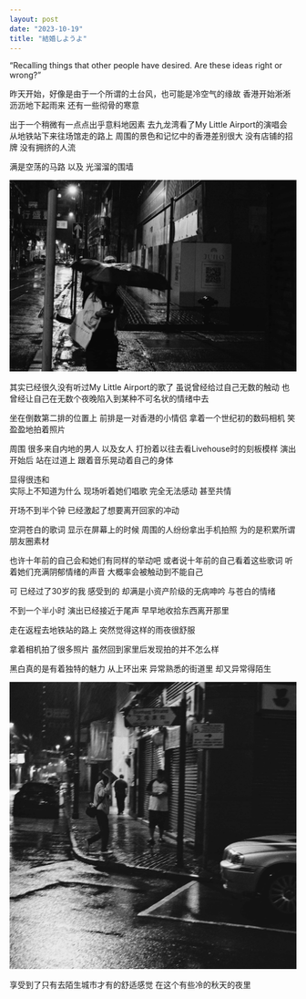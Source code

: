 ```yaml
---
layout: post
date: "2023-10-19"
title: "結婚しようよ"
---
```

“Recalling things that other people have desired.
Are these ideas right or wrong?”

昨天开始，好像是由于一个所谓的土台风，也可能是冷空气的缘故
香港开始淅淅沥沥地下起雨来
还有一些彻骨的寒意

出于一个稍微有一点点出乎意料地因素
去九龙湾看了My Little Airport的演唱会
从地铁站下来往场馆走的路上
周围的景色和记忆中的香港差别很大
没有店铺的招牌
没有拥挤的人流

满是空荡的马路
以及
光溜溜的围墙

<img alt="Rainy Night" src="/assets/posts/rainy-night-1.jpg" class="post-image black"/>

其实已经很久没有听过My Little Airport的歌了
虽说曾经给过自己无数的触动
也曾经让自己在无数个夜晚陷入到某种不可名状的情绪中去

坐在倒数第二排的位置上
前排是一对香港的小情侣
拿着一个世纪初的数码相机
笑盈盈地拍着照片

周围
很多来自内地的男人
以及女人
打扮着以往去看Livehouse时的刻板模样
演出开始后
站在过道上
跟着音乐晃动着自己的身体

显得很违和
<br>
实际上不知道为什么
现场听着她们唱歌
完全无法感动
甚至共情

开场不到半个钟
已经激起了想要离开回家的冲动

空洞苍白的歌词
显示在屏幕上的时候
周围的人纷纷拿出手机拍照
为的是积累所谓朋友圈素材

也许十年前的自己会和她们有同样的举动吧
或者说十年前的自己看着这些歌词
听着她们充满阴郁情绪的声音
大概率会被触动到不能自己

可
已经过了30岁的我
感受到的
却满是小资产阶级的无病呻吟
与苍白的情绪

不到一个半小时
演出已经接近于尾声
早早地收拾东西离开那里

走在返程去地铁站的路上
突然觉得这样的雨夜很舒服

拿着相机拍了很多照片
虽然回到家里后发现拍的并不怎么样

黑白真的是有着独特的魅力
从上环出来
异常熟悉的街道里
却又异常得陌生

<img alt="Rainy Night" src="/assets/posts/rainy-night-2.jpg" class="post-image black"/>

享受到了只有去陌生城市才有的舒适感觉
在这个有些冷的秋天的夜里
